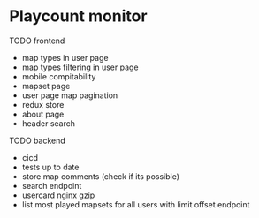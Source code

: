 # Playcount monitor

TODO frontend

* map types in user page
* map types filtering in user page
* mobile compitability
* mapset page
* user page map pagination
* redux store
* about page
* header search

TODO backend

* cicd
* tests up to date
* store map comments (check if its possible)
* search endpoint
* usercard nginx gzip
* list most played mapsets for all users with limit offset endpoint